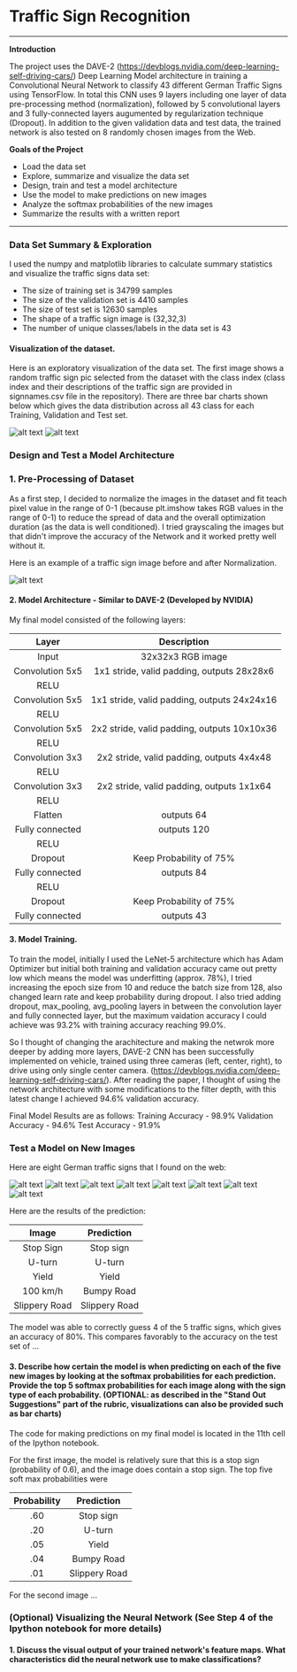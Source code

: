 # **Traffic Sign Recognition** 

---
**Introduction**

The project uses the DAVE-2 (https://devblogs.nvidia.com/deep-learning-self-driving-cars/) Deep Learning Model architecture in training a Convolutional Neural Network to classify 43 different German Traffic Signs using TensorFlow. In total this CNN uses 9 layers including one layer of data pre-processing method (normalization), followed by 5 convolutional layers and 3 fully-connected layers augumented by regularization technique (Dropout). In addition to the given validation data and test data, the trained network is also tested on 8 randomly chosen images from the Web.

**Goals of the Project**

* Load the data set
* Explore, summarize and visualize the data set
* Design, train and test a model architecture
* Use the model to make predictions on new images
* Analyze the softmax probabilities of the new images
* Summarize the results with a written report


[//]: # (Image References)

[image1]: ./Report_Pics/Dataset1.JPG "Visualization"
[image2]: ./Report_Pics/Dataset2.JPG
[image3]: ./Report_Pics/Normalization.JPG "Normalization"
[image4]: ./New_Traffic_Signs/1.png "Traffic Sign 1"
[image5]: ./New_Traffic_Signs/2.png "Traffic Sign 2"
[image6]: ./New_Traffic_Signs/3.png "Traffic Sign 3"
[image7]: ./New_Traffic_Signs/4.png "Traffic Sign 4"
[image8]: ./New_Traffic_Signs/5.png "Traffic Sign 5"
[image9]: ./New_Traffic_Signs/6.png "Traffic Sign 6"
[image10]: ./New_Traffic_Signs/7.png "Traffic Sign 7"
[image11]: ./New_Traffic_Signs/8.png "Traffic Sign 8"



---

### Data Set Summary & Exploration

I used the numpy and matplotlib libraries to calculate summary statistics and visualize the traffic signs data set:

* The size of training set is 34799 samples
* The size of the validation set is 4410 samples
* The size of test set is 12630 samples
* The shape of a traffic sign image is (32,32,3)
* The number of unique classes/labels in the data set is 43

#### Visualization of the dataset.

Here is an exploratory visualization of the data set. The first image shows a random traffic sign pic selected from the dataset with the class index (class index and their descriptions of the traffic sign are provided in signnames.csv file in the repository). There are three bar charts shown below which gives the data distribution across all 43 class for each Training, Validation and Test set.

![alt text][image1]
![alt text][image2]

### Design and Test a Model Architecture

### 1. Pre-Processing of Dataset

As a first step, I decided to normalize the images in the dataset and fit teach pixel value in the range of 0-1 (because plt.imshow takes RGB values in the range of 0-1) to reduce the spread of data and the overall optimization duration (as the data is well conditioned). I tried grayscaling the images but that didn't improve the accuracy of the Network and it worked pretty well without it.

Here is an example of a traffic sign image before and after Normalization.

![alt text][image3]


#### 2. Model Architecture - Similar to DAVE-2 (Developed by NVIDIA)

My final model consisted of the following layers:

| Layer         		      |     Description	        					                 | 
|:---------------------:|:---------------------------------------------:| 
| Input         		      | 32x32x3 RGB image   							                   | 
| Convolution 5x5     	 | 1x1 stride, valid padding, outputs 28x28x6 	  |
| RELU					             |												                                   |
| Convolution 5x5	      | 1x1 stride, valid padding, outputs 24x24x16			|
| RELU					             |												                                   |
| Convolution 5x5	      | 2x2 stride, valid padding, outputs 10x10x36			|
| RELU					             |												                                   |
| Convolution 3x3	      | 2x2 stride, valid padding, outputs 4x4x48  			|
| RELU					             |												                                   |
| Convolution 3x3	      | 2x2 stride, valid padding, outputs 1x1x64		  	|
| RELU					             |												                                   |
| Flatten					          |	outputs 64	                                   |
| Fully connected		     | outputs 120                          									|
| RELU   				           |                                      									|
|	Dropout               |	Keep Probability of 75%            											|
| Fully connected		     | outputs 84                          									 |
| RELU   				           |                                      									|
|	Dropout               |	Keep Probability of 75%            											|
| Fully connected		     | outputs 43                          									 |


#### 3. Model Training.

To train the model, initially I used the LeNet-5 architecture which has Adam Optimizer but initial both training and validation accuracy came out pretty low which means the model was underfitting (approx. 78%), I tried increasing the epoch size from 10 and reduce the batch size from 128, also changed learn rate and keep probability during dropout. I also tried adding dropout, max_pooling, avg_pooling layers in between the convolution layer and fully connected layer, but the maximum vaidation accuracy I could achieve was 93.2% with training accuracy reaching 99.0%.

So I thought of changing the arachitecture and making the netwrok more deeper by adding more layers, DAVE-2 CNN has been successfully implemented on vehicle, trained using three cameras (left, center, right), to drive using only single center camera. (https://devblogs.nvidia.com/deep-learning-self-driving-cars/). After reading the paper, I thought of using the network architecture with some modifications to the filter depth, with this latest change I achieved 94.6% validation accuracy.

Final Model Results are as follows:
Training Accuracy - 98.9%
Validation Accuracy - 94.6%
Test Accuracy - 91.9%


### Test a Model on New Images

Here are eight German traffic signs that I found on the web:

![alt text][image4] ![alt text][image5] ![alt text][image6] ![alt text][image7]
![alt text][image8] ![alt text][image9] ![alt text][image10] ![alt text][image11]


Here are the results of the prediction:

| Image			        |     Prediction	        					| 
|:---------------------:|:---------------------------------------------:| 
| Stop Sign      		| Stop sign   									| 
| U-turn     			| U-turn 										|
| Yield					| Yield											|
| 100 km/h	      		| Bumpy Road					 				|
| Slippery Road			| Slippery Road      							|


The model was able to correctly guess 4 of the 5 traffic signs, which gives an accuracy of 80%. This compares favorably to the accuracy on the test set of ...

#### 3. Describe how certain the model is when predicting on each of the five new images by looking at the softmax probabilities for each prediction. Provide the top 5 softmax probabilities for each image along with the sign type of each probability. (OPTIONAL: as described in the "Stand Out Suggestions" part of the rubric, visualizations can also be provided such as bar charts)

The code for making predictions on my final model is located in the 11th cell of the Ipython notebook.

For the first image, the model is relatively sure that this is a stop sign (probability of 0.6), and the image does contain a stop sign. The top five soft max probabilities were

| Probability         	|     Prediction	        					| 
|:---------------------:|:---------------------------------------------:| 
| .60         			| Stop sign   									| 
| .20     				| U-turn 										|
| .05					| Yield											|
| .04	      			| Bumpy Road					 				|
| .01				    | Slippery Road      							|


For the second image ... 

### (Optional) Visualizing the Neural Network (See Step 4 of the Ipython notebook for more details)
#### 1. Discuss the visual output of your trained network's feature maps. What characteristics did the neural network use to make classifications?


